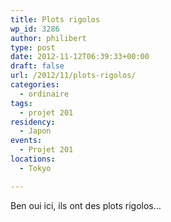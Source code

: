 ```yaml
---
title: Plots rigolos
wp_id: 3286
author: philibert
type: post
date: 2012-11-12T06:39:33+00:00
draft: false
url: /2012/11/plots-rigolos/
categories:
  - ordinaire
tags:
  - projet 201
residency:
  - Japon
events:
  - Projet 201
locations:
  - Tokyo

---
```

Ben oui ici, ils ont des plots rigolos&#8230;

<div class="gallery-container">
  <div class="gallery">
    <figure class="image-frame landscape"> <img src="{{< aws >}}/uploads/2012/11/IMG_7650-650x487.jpg" alt="" /> </figure> <figure class="image-frame landscape"> <img src="{{< aws >}}/uploads/2012/11/IMG_8192-650x487.jpg" alt="" /> </figure> <figure class="image-frame landscape"> <img src="{{< aws >}}/uploads/2012/11/IMG_8173-650x487.jpg" alt="" /> </figure> <figure class="image-frame landscape"> <img src="{{< aws >}}/uploads/2012/11/IMG_7605-650x431.jpg" alt="" /> </figure>
  </div>
</div>